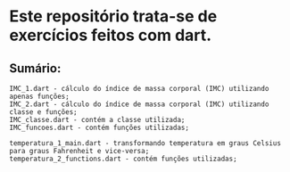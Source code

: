 # Este repositório trata-se de exercícios feitos com dart.

## Sumário:
    IMC_1.dart - cálculo do índice de massa corporal (IMC) utilizando apenas funções;
    IMC_2.dart - cálculo do índice de massa corporal (IMC) utilizando classe e funções;
    IMC_classe.dart - contém a classe utilizada;
    IMC_funcoes.dart - contém funções utilizadas;

    temperatura_1_main.dart - transformando temperatura em graus Celsius para graus Fahrenheit e vice-versa;
    temperatura_2_functions.dart - contém funções utilizadas;

